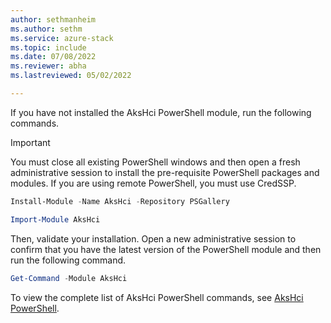 ```yaml
---
author: sethmanheim
ms.author: sethm
ms.service: azure-stack
ms.topic: include
ms.date: 07/08/2022
ms.reviewer: abha
ms.lastreviewed: 05/02/2022

---
```


If you have not installed the AksHci PowerShell module, run the following commands.

> [!IMPORTANT]  
> You must close all existing PowerShell windows and then open a fresh administrative session to install the pre-requisite PowerShell packages and modules. If you are using remote PowerShell, you must use CredSSP.

```powershell
Install-Module -Name AksHci -Repository PSGallery
```

```powershell
Import-Module AksHci
```

Then, validate your installation. Open a new administrative session to confirm that you have the latest version of the PowerShell module and then run the following command.

```powershell
Get-Command -Module AksHci
```

To view the complete list of AksHci PowerShell commands, see [AksHci PowerShell](../reference/ps/index.md).
